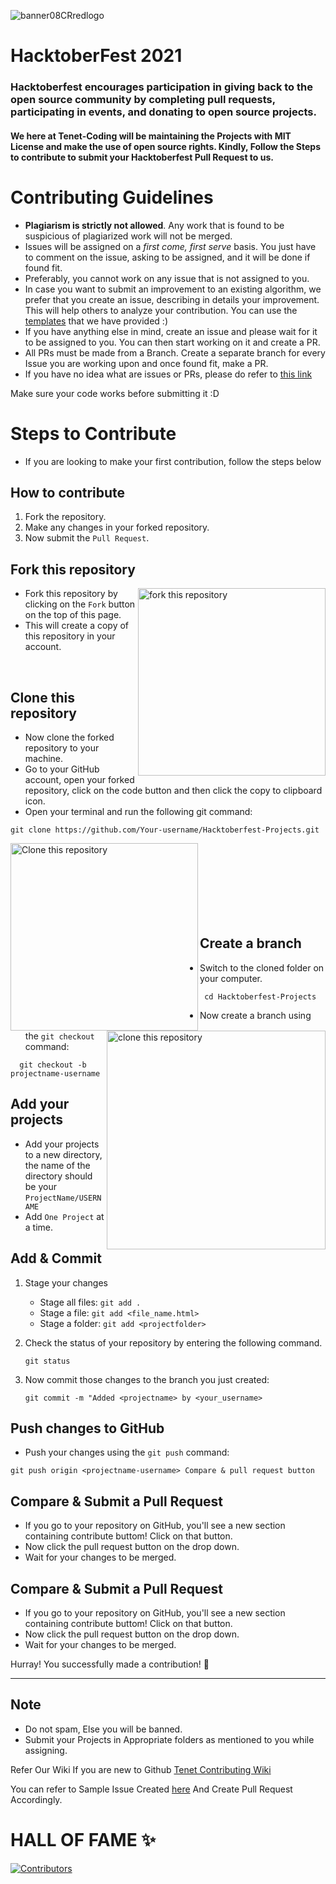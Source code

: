 ![banner08CRredlogo](https://user-images.githubusercontent.com/66599363/134625438-13b40dd6-9068-4f9e-aefa-1bcb96ffb10a.png)


# HacktoberFest 2021
### Hacktoberfest encourages participation in giving back to the open source community by completing pull requests, participating in events, and donating to open source projects.

#### We here at Tenet-Coding will be maintaining the Projects with MIT License and make the use of open source rights. Kindly, Follow the Steps to contribute to submit your Hacktoberfest Pull Request to us.

# Contributing Guidelines

- **Plagiarism is strictly not allowed**. Any work that is found to be
  suspicious of plagiarized work will not be merged.
- Issues will be assigned on a _first come, first serve_ basis. You just have to
  comment on the issue, asking to be assigned, and it will be done if found fit.
- Preferably, you cannot work on any issue that is not assigned to you.
- In case you want to submit an improvement to an existing algorithm, we prefer
  that you create an issue, describing in details your improvement. This will
  help others to analyze your contribution. You can use the
  [templates](.github/ISSUE_TEMPLATE/algorithm-ds-proposal.md) that we have
  provided :)
- If you have anything else in mind, create an issue and please wait for it to
  be assigned to you. You can then start working on it and create a PR.
- All PRs must be made from a Branch. Create a separate branch for every Issue
  you are working upon and once found fit, make a PR.
- If you have no idea what are issues or PRs, please do refer to
  [this link](https://github.com/Tenet-Coding/ArtofCoding/wiki/Pull-Requests-%7C-What-are-they-and-how-to-do-it-%3F)

Make sure your code works before submitting it :D


# Steps to Contribute
- If you are looking to make your first contribution, follow the steps below
## How to contribute
1.  Fork the repository.
2.  Make any changes in your forked repository.
3.  Now submit the `Pull Request`.
## Fork this repository

<img align="right" width="300" src="https://user-images.githubusercontent.com/76244600/134916457-262796dd-7158-4485-ac5b-bc32a1ca2519.png" alt="fork this repository" />

- Fork this repository by clicking on the `Fork` button on the top of this page. 
- This will create a copy of this repository in your account.
<br>

##  Clone this repository

- Now clone the forked repository to your machine.
- Go to your GitHub account, open your forked repository, click on the code button and then click the copy to clipboard icon.
- Open your terminal and run the following git command:
```
git clone https://github.com/Your-username/Hacktoberfest-Projects.git
```

<img align="left" width="300" src="https://user-images.githubusercontent.com/76244600/134917273-2b31063d-e19e-4b43-93b2-2f2cefd509f9.png" alt="Clone this repository" />

<img align="right" width="350" src="https://user-images.githubusercontent.com/76244600/134917449-4a1df6d2-f994-4b83-ac05-0752b6bdd2e4.png" alt="clone this repository" />
<br>
<br>
<br>
<br>
<br>
<br>
<br>


## Create a branch
- Switch to the cloned folder on your computer.
 ```
  cd Hacktoberfest-Projects
 ```
- Now create a branch using the `git checkout` command:
```
  git checkout -b projectname-username
```
## Add your projects
- Add your projects to a new directory, the name of the directory should be your `ProjectName/USERNAME`
- Add `One Project` at a time.
##  Add & Commit
1.  Stage your changes
    - Stage all files: `git add .`
    - Stage a file: `git add <file_name.html>`
    - Stage a folder: `git add <projectfolder>`
3.  Check the status of your repository by entering the following command.

    ```
    git status
    ```
5.  Now commit those changes to the branch you just created:

    ```
    git commit -m "Added <projectname> by <your_username>
    ```

## Push changes to GitHub
- Push your changes using the `git push` command:
```
git push origin <projectname-username> Compare & pull request button
```
## Compare & Submit a Pull Request
- If you go to your repository on GitHub, you'll see a new section containing contribute buttom! Click on that button.
- Now click the pull request button on the drop down.
- Wait for your changes to be merged.

## Compare & Submit a Pull Request
- If you go to your repository on GitHub, you'll see a new section containing contribute buttom! Click on that button.
- Now click the pull request button on the drop down.
- Wait for your changes to be merged.


Hurray! You successfully made a contribution! 🎉
<hr>

## Note
- Do not spam, Else you will be banned.
- Submit your Projects in Appropriate folders as mentioned to you while assigning.


Refer Our Wiki If you are new to Github 
[Tenet Contributing Wiki](https://github.com/Tenet-Coding/Hacktoberfest-Projects/wiki/Pull-Requests-!)

You can refer to Sample Issue Created [here](https://github.com/Tenet-Coding/Hacktoberfest-Projects/issues/1)
And Create Pull Request Accordingly.

# HALL OF FAME ✨  

[![Contributors](https://contrib.rocks/image?repo=Tenet-Coding/Hacktoberfest-Projects)](https://github.com/Tenet-Coding/Hacktoberfest-Projects/graphs/contributors)


